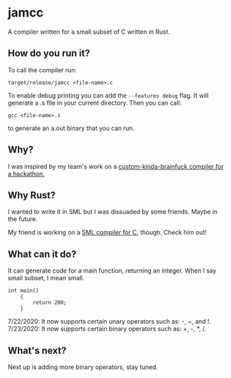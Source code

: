 # jamcc
A compiler written for a small subset of C written in Rust.

## How do you run it?
To call the compiler run:
```
target/release/jamcc <file-name>.c
```
To enable debug printing you can add the `--features debug` flag.
It will generate a <file-name>.s file in your current directory. Then you can call: 
```
gcc <file-name>.s
```
to generate an a.out binary that you can run.

## Why?
I was inspired by my team's work on a [custom-kinda-brainfuck compiler for a hackathon.](https://github.com/brandonspark/Runtime) 

## Why Rust?
I wanted to write it in SML but I was dissuaded by some friends. Maybe in the future.

My friend is working on a [SML compiler for C](https://github.com/brandonspark/smlcc), though. Check him out!
## What can it do?
It can generate code for a main function, returning an integer. When I say small subset, I mean small.
```
int main()
    {
        return 200;
    }
```

7/22/2020: It now supports certain unary operators such as: -, ~, and !.
7/23/2020: It now supports certain binary operators such as: +, -, *, /.

## What's next?
Next up is adding more binary operators, stay tuned.
